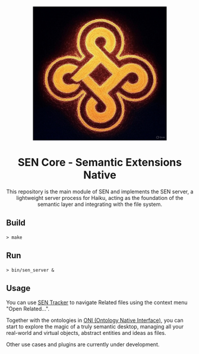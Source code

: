 <p align="center">
  <img src="images/sen-core_logo.jpg" alt="SEN Core Logo" width=360"/>
</p>

<h1 align="center">SEN Core - Semantic Extensions Native</h1>

<p align="center">
  This repository is the main module of SEN and implements the SEN server, a lightweight server process
  for Haiku, acting as the foundation of the semantic layer and integrating with the file system.
</p>

## Build

```
> make
```

## Run

```
> bin/sen_server &
```

## Usage

You can use [SEN Tracker](https://github.com/sen-laboratories/sen-tracker) to navigate Related files using the context menu "Open Related...".

Together with the ontologies in [ONI (Ontology Native Interface)](https://github.com/sen-laboratories/sen-oni), you can start to explore the magic of a truly semantic desktop, managing all your real-world and virtual objects, abstract entities and ideas as files.

Other use cases and plugins are currently under development.
